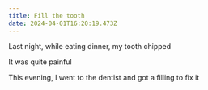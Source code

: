 ```yaml
---
title: Fill the tooth
date: 2024-04-01T16:20:19.473Z
---
```


Last night, while eating dinner, my tooth chipped

It was quite painful

This evening, I went to the dentist and got a filling to fix it
